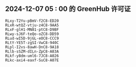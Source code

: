 ## 2024-12-07 05 : 00 的 GreenHub 许可证
```
RLxy-T2Yu-pBmV-f2C8-ED20
RLxR-wtQZ-vtju-z4C8-9AA5
RLxF-glH1-MN81-ptC8-D9BF
RLwy-sJ6F-teQo-oZC8-DD59
RLud-wI5D-9jGL-eOC8-CCC9
RLtY-YE5T-zgSI-VwC8-940C
RLpl-I2vs-8awH-DnC8-9A18
RLlb-sSZM-dILn-ZpC8-A83A
RLkf-y8dm-uml6-7JC8-A026
RLkc-axi4-eaxf-SuC8-A07E
```
